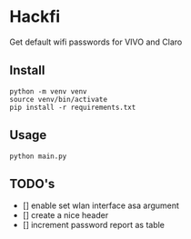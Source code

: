 # Hackfi

Get default wifi passwords for VIVO and Claro

## Install

```
python -m venv venv
source venv/bin/activate
pip install -r requirements.txt
```

## Usage
```
python main.py
```

## TODO's

- [] enable set wlan interface asa argument
- [] create a nice header
- [] increment password report as table
